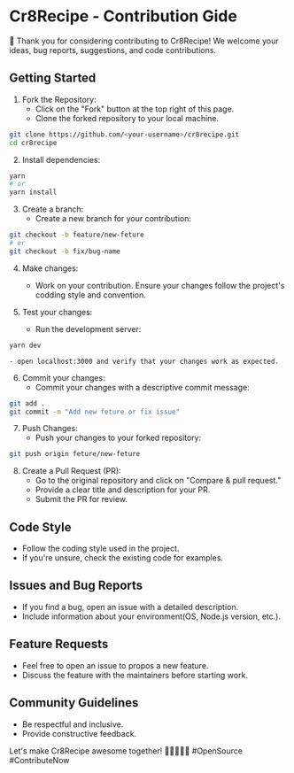 # Cr8Recipe - Contribution Gide

👋 Thank you for considering contributing to Cr8Recipe! We welcome your ideas, bug reports, suggestions, and code contributions.

## Getting Started

1. Fork the Repository:
   - Click on the "Fork" button at the top right of this page.
   - Clone the forked repository to your local machine.

```bash
git clone https://github.com/<your-username>/cr8recipe.git
cd cr8recipe
```

2. Install dependencies:

```bash
yarn
# or
yarn install
```

3. Create a branch:
   - Create a new branch for your contribution:

```bash
git checkout -b feature/new-feture
# or
git checkout -b fix/bug-name
```

4. Make changes:

   - Work on your contribution. Ensure your changes follow the project's codding style and convention.

5. Test your changes:
   - Run the development server:

```bash
yarn dev
```

    - open localhost:3000 and verify that your changes work as expected.

6. Commit your changes:
   - Commit your changes with a descriptive commit message:

```bash
git add .
git commit -m "Add new feture or fix issue"
```

7. Push Changes:
   - Push your changes to your forked repository:

```bash
git push origin feture/new-feture
```

8. Create a Pull Request (PR):
   - Go to the original repository and click on "Compare & pull request."
   - Provide a clear title and description for your PR.
   - Submit the PR for review.

## Code Style

- Follow the coding style used in the project.
- If you're unsure, check the existing code for examples.

## Issues and Bug Reports

- If you find a bug, open an issue with a detailed description.
- Include information about your environment(OS, Node.js version, etc.).

## Feature Requests

- Feel free to open an issue to propos a new feature.
- Discuss the feature with the maintainers before starting work.

## Community Guidelines

- Be respectful and inclusive.
- Provide constructive feedback.

Let's make Cr8Recipe awesome together! 🚀👩‍💻👨‍💻 #OpenSource #ContributeNow
